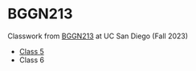 # BGGN213

Classwork from [BGGN213](https://bioboot.github.io/bggn213_F23/) at UC San Diego (Fall 2023)
- [Class 5](https://github.com/krj007/BGGN213_github/blob/main/class05/Class05_Ggplot2.pdf)
- Class 6
